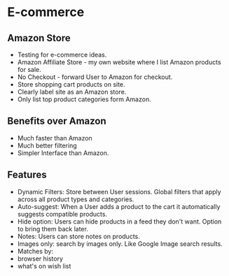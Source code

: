 # E-commerce

## Amazon Store
 - Testing for e-commerce ideas.
 - Amazon Affiliate Store - my own website where I list Amazon products for sale.
 - No Checkout - forward User to Amazon for checkout.
 - Store shopping cart products on site.
 - Clearly label site as an Amazon store.
 - Only list top product categories form Amazon.

## Benefits over Amazon
 - Much faster than Amazon
 - Much better filtering
 - Simpler Interface than Amazon.

## Features
 - Dynamic Filters: Store between User sessions. Global filters that apply across all product types and categories.
 - Auto-suggest: When a User adds a product to the cart it automatically suggests compatible products.
 - Hide option: Users can hide products in a feed they don't want. Option to bring them back later.
 - Notes: Users can store notes on products.
 - Images only: search by images only. Like Google Image search results.
 - Matches by:
  - browser history
  - what's on wish list